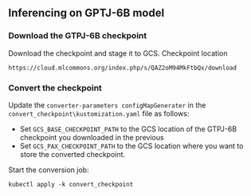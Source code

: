 ## Inferencing on GPTJ-6B model

### Download the GTPJ-6B checkpoint

Download the checkpoint and stage it to GCS. Checkpoint location

`https://cloud.mlcommons.org/index.php/s/QAZ2oM94MkFtbQx/download`


### Convert the checkpoint

Update the  `converter-parameters configMapGenerater` in  the `convert_checkpoint\kustomization.yaml` file as follows:
- Set `GCS_BASE_CHECKPOINT_PATH` to the GCS location of the GTPJ-6B checkpoint you downloaded in the previous
- Set `GCS_PAX_CHECKPOINT_PATH` to the GCS location where you want to store the converted checkpoint. 

Start the conversion job:

```
kubectl apply -k convert_checkpoint
```